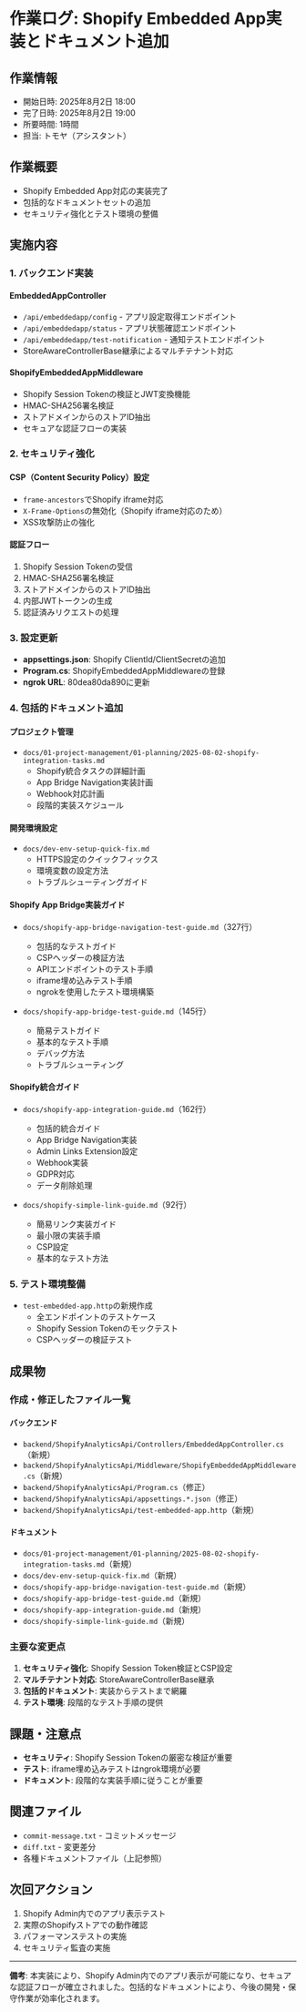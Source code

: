 # 作業ログ: Shopify Embedded App実装とドキュメント追加

## 作業情報
- 開始日時: 2025年8月2日 18:00
- 完了日時: 2025年8月2日 19:00
- 所要時間: 1時間
- 担当: トモヤ（アシスタント）

## 作業概要
- Shopify Embedded App対応の実装完了
- 包括的なドキュメントセットの追加
- セキュリティ強化とテスト環境の整備

## 実施内容

### 1. バックエンド実装
#### EmbeddedAppController
- `/api/embeddedapp/config` - アプリ設定取得エンドポイント
- `/api/embeddedapp/status` - アプリ状態確認エンドポイント
- `/api/embeddedapp/test-notification` - 通知テストエンドポイント
- StoreAwareControllerBase継承によるマルチテナント対応

#### ShopifyEmbeddedAppMiddleware
- Shopify Session Tokenの検証とJWT変換機能
- HMAC-SHA256署名検証
- ストアドメインからのストアID抽出
- セキュアな認証フローの実装

### 2. セキュリティ強化
#### CSP（Content Security Policy）設定
- `frame-ancestors`でShopify iframe対応
- `X-Frame-Options`の無効化（Shopify iframe対応のため）
- XSS攻撃防止の強化

#### 認証フロー
1. Shopify Session Tokenの受信
2. HMAC-SHA256署名検証
3. ストアドメインからのストアID抽出
4. 内部JWTトークンの生成
5. 認証済みリクエストの処理

### 3. 設定更新
- **appsettings.json**: Shopify ClientId/ClientSecretの追加
- **Program.cs**: ShopifyEmbeddedAppMiddlewareの登録
- **ngrok URL**: 80dea80da890に更新

### 4. 包括的ドキュメント追加

#### プロジェクト管理
- `docs/01-project-management/01-planning/2025-08-02-shopify-integration-tasks.md`
  - Shopify統合タスクの詳細計画
  - App Bridge Navigation実装計画
  - Webhook対応計画
  - 段階的実装スケジュール

#### 開発環境設定
- `docs/dev-env-setup-quick-fix.md`
  - HTTPS設定のクイックフィックス
  - 環境変数の設定方法
  - トラブルシューティングガイド

#### Shopify App Bridge実装ガイド
- `docs/shopify-app-bridge-navigation-test-guide.md`（327行）
  - 包括的なテストガイド
  - CSPヘッダーの検証方法
  - APIエンドポイントのテスト手順
  - iframe埋め込みテスト手順
  - ngrokを使用したテスト環境構築

- `docs/shopify-app-bridge-test-guide.md`（145行）
  - 簡易テストガイド
  - 基本的なテスト手順
  - デバッグ方法
  - トラブルシューティング

#### Shopify統合ガイド
- `docs/shopify-app-integration-guide.md`（162行）
  - 包括的統合ガイド
  - App Bridge Navigation実装
  - Admin Links Extension設定
  - Webhook実装
  - GDPR対応
  - データ削除処理

- `docs/shopify-simple-link-guide.md`（92行）
  - 簡易リンク実装ガイド
  - 最小限の実装手順
  - CSP設定
  - 基本的なテスト方法

### 5. テスト環境整備
- `test-embedded-app.http`の新規作成
  - 全エンドポイントのテストケース
  - Shopify Session Tokenのモックテスト
  - CSPヘッダーの検証テスト

## 成果物

### 作成・修正したファイル一覧
#### バックエンド
- `backend/ShopifyAnalyticsApi/Controllers/EmbeddedAppController.cs`（新規）
- `backend/ShopifyAnalyticsApi/Middleware/ShopifyEmbeddedAppMiddleware.cs`（新規）
- `backend/ShopifyAnalyticsApi/Program.cs`（修正）
- `backend/ShopifyAnalyticsApi/appsettings.*.json`（修正）
- `backend/ShopifyAnalyticsApi/test-embedded-app.http`（新規）

#### ドキュメント
- `docs/01-project-management/01-planning/2025-08-02-shopify-integration-tasks.md`（新規）
- `docs/dev-env-setup-quick-fix.md`（新規）
- `docs/shopify-app-bridge-navigation-test-guide.md`（新規）
- `docs/shopify-app-bridge-test-guide.md`（新規）
- `docs/shopify-app-integration-guide.md`（新規）
- `docs/shopify-simple-link-guide.md`（新規）

### 主要な変更点
1. **セキュリティ強化**: Shopify Session Token検証とCSP設定
2. **マルチテナント対応**: StoreAwareControllerBase継承
3. **包括的ドキュメント**: 実装からテストまで網羅
4. **テスト環境**: 段階的なテスト手順の提供

## 課題・注意点
- **セキュリティ**: Shopify Session Tokenの厳密な検証が重要
- **テスト**: iframe埋め込みテストはngrok環境が必要
- **ドキュメント**: 段階的な実装手順に従うことが重要

## 関連ファイル
- `commit-message.txt` - コミットメッセージ
- `diff.txt` - 変更差分
- 各種ドキュメントファイル（上記参照）

## 次回アクション
1. Shopify Admin内でのアプリ表示テスト
2. 実際のShopifyストアでの動作確認
3. パフォーマンステストの実施
4. セキュリティ監査の実施

---

**備考**: 本実装により、Shopify Admin内でのアプリ表示が可能になり、セキュアな認証フローが確立されました。包括的なドキュメントにより、今後の開発・保守作業が効率化されます。 